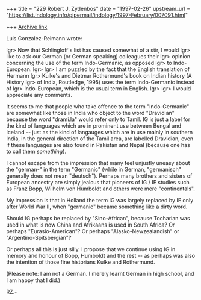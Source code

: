 +++
title = "229 Robert J. Zydenbos"
date = "1997-02-26"
upstream_url = "https://list.indology.info/pipermail/indology/1997-February/007091.html"

+++
[Archive link](https://list.indology.info/pipermail/indology/1997-February/007091.html)

Luis Gonzalez-Reimann wrote:

lgr> Now that Schlingloff's list has caused somewhat of a stir, I would
lgr> like to ask our German (or German speaking) colleagues their
lgr> opinion concerning the use of the term Indo-Germanic, as opposed
lgr> to Indo-European. 
lgr> 
lgr> I am puzzled by the fact that the English translation of Hermann
lgr> Kulke's and Dietmar Rothermund's book on Indian history (A History
lgr> of India, Routledge, 1995) uses the term Indo-Germanic instead of
lgr> Indo-European, which is the usual term in English.
lgr> 
lgr> I would appreciate any comments.

It seems to me that people who take offence to the term "Indo-Germanic"
are somewhat like those in India who object to the word "Dravidian"
because the word "drami.la" would refer only to Tamil. IG is just a
label for the kind of languages which are in prominent use between
Bengal and Iceland -- just as the kind of langauges which are in use
mainly in southern India, in the general direction of the Tamil area,
are labelled Dravidian, even if these languages are also found in
Pakistan and Nepal (because one has to call them *something*).

I cannot escape from the impression that many feel unjustly uneasy about
the "german-" in the term "Germanic" (while in German, "germanisch"
generally does not mean "deutsch"). Perhaps many brothers and sisters of
European ancestry are simply jealous that pioneers of IG / IE studies
such as Franz Bopp, Wilhelm von Humboldt and others were mere
"continentals".

My impression is that in Holland the term IG was largely replaced by IE
only after World War II, when "germanic" became something like a dirty
word.

Should IG perhaps be replaced by "Sino-African", because Tocharian was
used in what is now China and Afrikaans is used in South Africa? Or
perhaps "Eurasio-American"? Or perhaps "Alasko-Newzealandish" or
"Argentino-Spitsbergian"?

Or perhaps all this is just silly. I propose that we continue using IG
in memory and honour of Bopp, Humboldt and the rest -- as perhaps was
also the intention of those fine historians Kulke and Rothermund.

(Please note: I am not a German. I merely learnt German in high school,
and I am happy that I did.)

RZ.-




